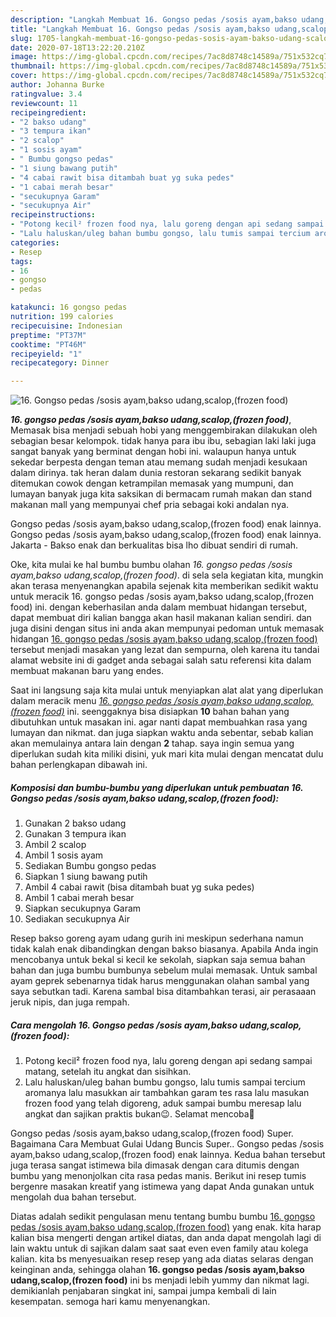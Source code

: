 ```yaml
---
description: "Langkah Membuat 16. Gongso pedas /sosis ayam,bakso udang,scalop,(frozen food) Lezat"
title: "Langkah Membuat 16. Gongso pedas /sosis ayam,bakso udang,scalop,(frozen food) Lezat"
slug: 1705-langkah-membuat-16-gongso-pedas-sosis-ayam-bakso-udang-scalop-frozen-food-lezat
date: 2020-07-18T13:22:20.210Z
image: https://img-global.cpcdn.com/recipes/7ac8d8748c14589a/751x532cq70/16-gongso-pedas-sosis-ayambakso-udangscalopfrozen-food-foto-resep-utama.jpg
thumbnail: https://img-global.cpcdn.com/recipes/7ac8d8748c14589a/751x532cq70/16-gongso-pedas-sosis-ayambakso-udangscalopfrozen-food-foto-resep-utama.jpg
cover: https://img-global.cpcdn.com/recipes/7ac8d8748c14589a/751x532cq70/16-gongso-pedas-sosis-ayambakso-udangscalopfrozen-food-foto-resep-utama.jpg
author: Johanna Burke
ratingvalue: 3.4
reviewcount: 11
recipeingredient:
- "2 bakso udang"
- "3 tempura ikan"
- "2 scalop"
- "1 sosis ayam"
- " Bumbu gongso pedas"
- "1 siung bawang putih"
- "4 cabai rawit bisa ditambah buat yg suka pedes"
- "1 cabai merah besar"
- "secukupnya Garam"
- "secukupnya Air"
recipeinstructions:
- "Potong kecil² frozen food nya, lalu goreng dengan api sedang sampai matang, setelah itu angkat dan sisihkan."
- "Lalu haluskan/uleg bahan bumbu gongso, lalu tumis sampai tercium aromanya lalu masukkan air tambahkan garam tes rasa lalu masukan frozen food yang telah digoreng, aduk sampai bumbu meresap lalu angkat dan sajikan praktis bukan😉. Selamat mencoba🤗"
categories:
- Resep
tags:
- 16
- gongso
- pedas

katakunci: 16 gongso pedas 
nutrition: 199 calories
recipecuisine: Indonesian
preptime: "PT37M"
cooktime: "PT46M"
recipeyield: "1"
recipecategory: Dinner

---
```



![16. Gongso pedas /sosis ayam,bakso udang,scalop,(frozen food)](https://img-global.cpcdn.com/recipes/7ac8d8748c14589a/751x532cq70/16-gongso-pedas-sosis-ayambakso-udangscalopfrozen-food-foto-resep-utama.jpg)

<b><i>16. gongso pedas /sosis ayam,bakso udang,scalop,(frozen food)</i></b>, Memasak bisa menjadi sebuah hobi yang menggembirakan dilakukan oleh sebagian besar kelompok. tidak hanya para ibu ibu, sebagian laki laki juga sangat banyak yang berminat dengan hobi ini. walaupun hanya untuk sekedar berpesta dengan teman atau memang sudah menjadi kesukaan dalam dirinya. tak heran dalam dunia restoran sekarang sedikit banyak ditemukan cowok dengan ketrampilan memasak yang mumpuni, dan lumayan banyak juga kita saksikan di bermacam rumah makan dan stand makanan mall yang mempunyai chef pria sebagai koki andalan nya.

Gongso pedas /sosis ayam,bakso udang,scalop,(frozen food) enak lainnya. Gongso pedas /sosis ayam,bakso udang,scalop,(frozen food) enak lainnya. Jakarta - Bakso enak dan berkualitas bisa lho dibuat sendiri di rumah.

Oke, kita mulai ke hal bumbu bumbu olahan <i>16. gongso pedas /sosis ayam,bakso udang,scalop,(frozen food)</i>. di sela sela kegiatan kita, mungkin akan terasa menyenangkan apabila sejenak kita memberikan sedikit waktu untuk meracik 16. gongso pedas /sosis ayam,bakso udang,scalop,(frozen food) ini. dengan keberhasilan anda dalam membuat hidangan tersebut, dapat membuat diri kalian bangga akan hasil makanan kalian sendiri. dan juga disini dengan situs ini anda akan mempunyai pedoman untuk memasak hidangan <u>16. gongso pedas /sosis ayam,bakso udang,scalop,(frozen food)</u> tersebut menjadi masakan yang lezat dan sempurna, oleh karena itu tandai alamat website ini di gadget anda sebagai salah satu referensi kita dalam membuat makanan baru yang endes.


Saat ini langsung saja kita mulai untuk menyiapkan alat alat yang diperlukan dalam meracik menu <u><i>16. gongso pedas /sosis ayam,bakso udang,scalop,(frozen food)</i></u> ini. seenggaknya bisa disiapkan <b>10</b> bahan bahan yang dibutuhkan untuk masakan ini. agar nanti dapat membuahkan rasa yang lumayan dan nikmat. dan juga siapkan waktu anda sebentar, sebab kalian akan memulainya antara lain dengan <b>2</b> tahap. saya ingin semua yang diperlukan sudah kita miliki disini, yuk mari kita mulai dengan mencatat dulu bahan perlengkapan dibawah ini.

<!--inarticleads1-->

##### Komposisi dan bumbu-bumbu yang diperlukan untuk pembuatan 16. Gongso pedas /sosis ayam,bakso udang,scalop,(frozen food):

1. Gunakan 2 bakso udang
1. Gunakan 3 tempura ikan
1. Ambil 2 scalop
1. Ambil 1 sosis ayam
1. Sediakan  Bumbu gongso pedas
1. Siapkan 1 siung bawang putih
1. Ambil 4 cabai rawit (bisa ditambah buat yg suka pedes)
1. Ambil 1 cabai merah besar
1. Siapkan secukupnya Garam
1. Sediakan secukupnya Air


Resep bakso goreng ayam udang gurih ini meskipun sederhana namun tidak kalah enak dibandingkan dengan bakso biasanya. Apabila Anda ingin mencobanya untuk bekal si kecil ke sekolah, siapkan saja semua bahan bahan dan juga bumbu bumbunya sebelum mulai memasak. Untuk sambal ayam geprek sebenarnya tidak harus menggunakan olahan sambal yang saya sebutkan tadi. Karena sambal bisa ditambahkan terasi, air perasaaan jeruk nipis, dan juga rempah. 

<!--inarticleads2-->

##### Cara mengolah 16. Gongso pedas /sosis ayam,bakso udang,scalop,(frozen food):

1. Potong kecil² frozen food nya, lalu goreng dengan api sedang sampai matang, setelah itu angkat dan sisihkan.
1. Lalu haluskan/uleg bahan bumbu gongso, lalu tumis sampai tercium aromanya lalu masukkan air tambahkan garam tes rasa lalu masukan frozen food yang telah digoreng, aduk sampai bumbu meresap lalu angkat dan sajikan praktis bukan😉. Selamat mencoba🤗


Gongso pedas /sosis ayam,bakso udang,scalop,(frozen food) Super. Bagaimana Cara Membuat Gulai Udang Buncis Super.. Gongso pedas /sosis ayam,bakso udang,scalop,(frozen food) enak lainnya. Kedua bahan tersebut juga terasa sangat istimewa bila dimasak dengan cara ditumis dengan bumbu yang menonjolkan cita rasa pedas manis. Berikut ini resep tumis bergenre masakan kreatif yang istimewa yang dapat Anda gunakan untuk mengolah dua bahan tersebut. 

Diatas adalah sedikit pengulasan menu tentang bumbu bumbu <u>16. gongso pedas /sosis ayam,bakso udang,scalop,(frozen food)</u> yang enak. kita harap kalian bisa mengerti dengan artikel diatas, dan anda dapat mengolah lagi di lain waktu untuk di sajikan dalam saat saat even even family atau kolega kalian. kita bs menyesuaikan resep resep yang ada diatas selaras dengan keinginan anda, sehingga olahan <b>16. gongso pedas /sosis ayam,bakso udang,scalop,(frozen food)</b> ini bs menjadi lebih yummy dan nikmat lagi. demikianlah penjabaran singkat ini, sampai jumpa kembali di lain kesempatan. semoga hari kamu menyenangkan.
